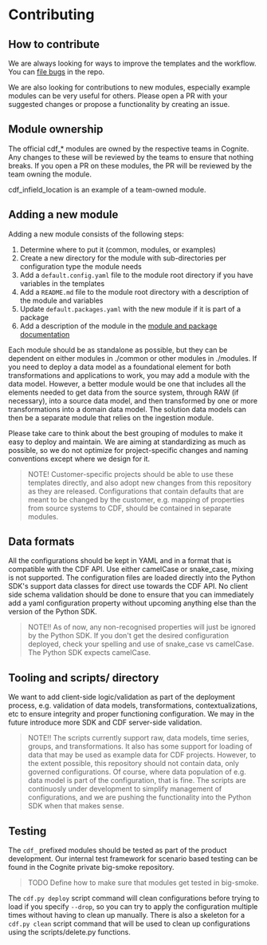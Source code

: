 # Contributing

## How to contribute

We are always looking for ways to improve the templates and the workflow. You can
[file bugs](https://github.com/cognitedata/cdf-project-templates/issues/new/choose) in the repo.

We are also looking for contributions to new modules, especially example modules can be very
useful for others. Please open a PR with your suggested changes or propose a functionality
by creating an issue.

## Module ownership

The official cdf_* modules are owned by the respective teams in Cognite. Any changes to these
will be reviewed by the teams to ensure that nothing breaks. If you open a PR on these modules,
the PR will be reviewed by the team owning the module.

cdf_infield_location is an example of a team-owned module.

## Adding a new module

Adding a new module consists of the following steps:

1. Determine where to put it (common, modules, or examples)
2. Create a new directory for the module with sub-directories per configuration type the module needs
3. Add a `default.config.yaml` file to the module root directory if you have variables in the templates
4. Add a `README.md` file to the module root directory with a description of the module and variables
5. Update `default.packages.yaml` with the new module if it is part of a package
6. Add a description of the module in the [module and package documentation](../docs/overview.md)

Each module should be as standalone as possible, but they can be dependent on either modules
in ./common or other modules in ./modules. If you need to deploy a data model as a foundational
element for both transformations and applications to work, you may add a module with the data model.
However, a better module would be one that includes all the elements needed to get data from the
source system, through RAW (if necessary), into a source data model, and then transformed by one or
more transformations into a domain data model. The solution data models can then be a separate module
that relies on the ingestion module.

Please take care to think about the best grouping of modules to make it easy to deploy and maintain.
We are aiming at standardizing as much as possible, so we do not optimize for project-specific
changes and naming conventions except where we design for it.

> NOTE! Customer-specific projects should be able to use these templates directly, and also adopt
> new changes from this repository as they are released.
> Configurations that contain defaults that are meant to be changed by the customer, e.g. mapping
> of properties from source systems to CDF, should be contained in separate modules.

## Data formats

All the configurations should be kept in YAML and in a format that is compatible with the CDF API.
Use either camelCase or snake_case, mixing is not supported.
The configuration files are loaded directly into the Python SDK's support data classes for direct
use towards the CDF API. No client side schema validation should be done to ensure that you can immediately
add a yaml configuration property without upcoming anything else than the version of the Python SDK.

> NOTE!! As of now, any non-recognised properties will just be ignored by the Python SDK. If you don't
> get the desired configuration deployed, check your spelling and use of snake_case vs camelCase. The Python SDK
> expects camelCase.

## Tooling and scripts/ directory

We want to add client-side logic/validation as part of the deployment process, e.g. validation
of data models, transformations, contextualizations, etc to ensure integrity and proper
functioning configuration. We may in the future introduce more SDK and CDF server-side
validation.

> NOTE!! The scripts currently support raw, data models, time series, groups, and transformations.
> It also has some support for loading of data that may be used as example data for CDF projects. However,
> to the extent possible, this repository should not contain data, only governed configurations.
> Of course, where data population of e.g. data model is part of the configuration, that is fine.
> The scripts are continuosly under development to simplify management of configurations, and
> we are pushing the functionality into the Python SDK when that makes sense.

## Testing

The `cdf_` prefixed modules should be tested as part of the product development. Our internal
test framework for scenario based testing can be found in the Cognite private big-smoke repository.

> TODO Define how to make sure that modules get tested in big-smoke.

The `cdf.py deploy` script command will clean configurations before trying to load if you specify `--drop`, so you can
try to apply the configuration multiple times without having to clean up manually. There is also
a skeleton for a `cdf.py clean` script command that will be used to clean up configurations using the scripts/delete.py functions.
